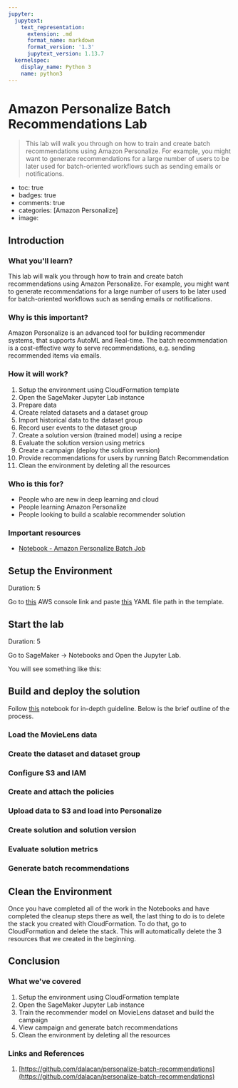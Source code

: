 ```yaml
---
jupyter:
  jupytext:
    text_representation:
      extension: .md
      format_name: markdown
      format_version: '1.3'
      jupytext_version: 1.13.7
  kernelspec:
    display_name: Python 3
    name: python3
---
```


<!-- #region id="V9SYHOEILWHU" -->
# Amazon Personalize Batch Recommendations Lab
> This lab will walk you through on how to train and create batch recommendations using Amazon Personalize. For example, you might want to generate recommendations for a large number of users to be later used for batch-oriented workflows such as sending emails or notifications.

- toc: true
- badges: true
- comments: true
- categories: [Amazon Personalize]
- image:
<!-- #endregion -->

<!-- #region id="sGTdtxaNMA12" -->
## Introduction

### What you'll learn?

This lab will walk you through how to train and create batch recommendations using Amazon Personalize. For example, you might want to generate recommendations for a large number of users to be later used for batch-oriented workflows such as sending emails or notifications.

### Why is this important?

Amazon Personalize is an advanced tool for building recommender systems, that supports AutoML and Real-time. The batch recommendation is a cost-effective way to serve recommendations, e.g. sending recommended items via emails.

### How it will work?

1. Setup the environment using CloudFormation template
2. Open the SageMaker Jupyter Lab instance
3. Prepare data
4. Create related datasets and a dataset group
5. Import historical data to the dataset group
6. Record user events to the dataset group
7. Create a solution version (trained model) using a recipe
8. Evaluate the solution version using metrics
9. Create a campaign (deploy the solution version)
10. Provide recommendations for users by running Batch Recommendation
11. Clean the environment by deleting all the resources

### Who is this for?

- People who are new in deep learning and cloud
- People learning Amazon Personalize
- People looking to build a scalable recommender solution

### Important resources

- [Notebook - Amazon Personalize Batch Job](https://nb.recohut.com/amazonpersonalize/batch/movie/hrnn/2021/06/20/amazon-personalize-batch-job.html)

<!---------------------------->

## Setup the Environment

Duration: 5

Go to [this](https://console.aws.amazon.com/cloudformation/home?region=us-east-1#/stacks/new?stackName=PersonalizeDevlab) AWS console link and paste [this](https://recohut-static.s3.amazonaws.com/cloudformation/PersonalizeBatchRecommendDevLab.yaml) YAML file path in the template.

<!---------------------------->

## Start the lab

Duration: 5

Go to SageMaker → Notebooks and Open the Jupyter Lab.

You will see something like this:
<!-- #endregion -->

<!-- #region id="8W27IBovMKHh" -->
<!-- #endregion -->

<!-- #region id="PU5JHCcHMMjO" -->
## Build and deploy the solution

Follow [this](https://nb-dev.recohut.com/amazonpersonalize/batch/movie/hrnn/2021/06/20/amazon-personalize-batch-job.html) notebook for in-depth guideline. Below is the brief outline of the process.

### Load the MovieLens data
<!-- #endregion -->

<!-- #region id="KAB3LV_7MODA" -->
<!-- #endregion -->

<!-- #region id="YsNGRs8TMQDC" -->
### Create the dataset and dataset group
<!-- #endregion -->

<!-- #region id="ZJVai3GpMRPW" -->
<!-- #endregion -->

<!-- #region id="h3_6_0t2MRMN" -->
### Configure S3 and IAM
<!-- #endregion -->

<!-- #region id="Na5tMBvVMRI-" -->
<!-- #endregion -->

<!-- #region id="TTAgEhY1MRFz" -->
### Create and attach the policies

<!-- #endregion -->

<!-- #region id="g8OJdSXUMRCh" -->
<!-- #endregion -->

<!-- #region id="aRrnhHFSMQ9x" -->
### Upload data to S3 and load into Personalize

<!-- #endregion -->

<!-- #region id="rLIinehdMeLq" -->
<!-- #endregion -->

<!-- #region id="ivTBZwwgMfXU" -->
### Create solution and solution version

<!-- #endregion -->

<!-- #region id="AmPONFtlMhB3" -->
<!-- #endregion -->

<!-- #region id="eAt9ycVAMg-d" -->
<!-- #endregion -->

<!-- #region id="vjLu-6R8Mg7F" -->
### Evaluate solution metrics

<!-- #endregion -->

<!-- #region id="jAQvi1MwMg4Z" -->
<!-- #endregion -->

<!-- #region id="ytkoKw33Mg1L" -->
### Generate batch recommendations

<!-- #endregion -->

<!-- #region id="S80o7vuEMmyD" -->
<!-- #endregion -->

<!-- #region id="0mPLcu1KLkNb" -->
<!---------------------------->

## Clean the Environment

Once you have completed all of the work in the Notebooks and have completed the cleanup steps there as well, the last thing to do is to delete the stack you created with CloudFormation. To do that, go to CloudFormation and delete the stack. This will automatically delete the 3 resources that we created in the beginning.

<!---------------------------->

## Conclusion

### What we've covered

1. Setup the environment using CloudFormation template
2. Open the SageMaker Jupyter Lab instance
3. Train the recommender model on MovieLens dataset and build the campaign
4. View campaign and generate batch recommendations
5. Clean the environment by deleting all the resources

### Links and References

1. [https://github.com/dalacan/personalize-batch-recommendations](https://github.com/dalacan/personalize-batch-recommendations)
<!-- #endregion -->
